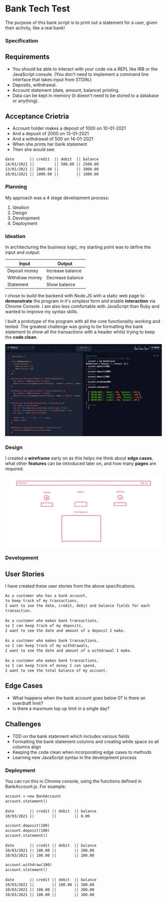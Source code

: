 # Bank Tech Test 

The purpose of this bank script is to print out a statement for a user, given their activity, like a real bank!  
  
### Specification

## Requirements

* You should be able to interact with your code via a REPL like IRB or the JavaScript console. (You don't need to implement a command line interface that takes input from STDIN.)
* Deposits, withdrawal.
* Account statement (date, amount, balance) printing.
* Data can be kept in memory (it doesn't need to be stored to a database or anything).

## Acceptance Crietria 

* Account holder makes a deposit of 1000 on 10-01-2021 
* And a deposit of 2000 on 13-01-2021  
* And a withdrawal of 500 on 14-01-2021
* When she prints her bank statement  
* Then she would see:  

```
date       || credit  || debit  || balance  
14/01/2021 ||         || 500.00 || 2500.00  
13/01/2021 || 2000.00 ||        || 3000.00  
10/01/2021 || 1000.00 ||        || 1000.00  
```

### Planning 

My approach was a 4 stage development process:

1. Ideation
2. Design 
3. Development 
4. Deployment 

### Ideation 

In architecturing the business logic, my starting point was to define the input and output:

| Input          | Output           |
| ---------------|----------------- |
| Deposit money  | Increase balance |
| Withdraw money | Decrease balance |
| Statement      | Show balance     |

I chose to build the backend with Node.JS with a static web page to **demonstrate** the program in
it's simplest form and enable **interaction** via Chrome Console. I am also less comfortable with 
JavaScript than Ruby and wanted to improve my syntax skills. 

I built a prototype of the program with all the core functionality working and tested. The greatest
challenge was going to be formatting the bank statement to show all the transactions with a header
whilst trying to keep the **code clean**. 

![Alt text](images/Node-JS-screenshot2.png?raw=true)

### Design 

I created a **wireframe** early on as this helps me think about **edge cases**, what other **features** can 
be introduced later on, and how many **pages** are required. 

![Alt text](images/Wireframe.png?raw=true)

### Development 

## User Stories 
I have created these user stories from the above specifications.

```
As a customer who has a bank account,
to keep track of my transactions, 
I want to see the date, credit, debit and balance fields for each transaction.

As a customer who makes bank transactions, 
so I can keep track of my deposits,
I want to see the date and amount of a deposit I make.

As a customer who makes bank transactions, 
so I can keep track of my withdrawals, 
I want to see the date and amount of a withdrawal I make.

As a customer who makes bank transactions, 
so I can keep track of money I can spend, 
I want to see the total balance of my account. 
```

## Edge Cases 
* What happens when the bank account goes below 0? Is there an overdraft limit?
* Is there a maximum top up limit in a single day?

## Challenges 
* TDD on the bank statement which includes various fields 
* Formatting the bank statement columns and creating white space so all columns align 
* Keeping the code clean when incorporating edge cases to methods 
* Learning new JavaScript syntax in the development process 

### Deployment 

You can run this in Chrome console, using the functions defined in BankAccount.js. For example:

```
account = new BankAccount
account.statement()

date       || credit || debit  || balance
10/03/2021 ||        ||        || 0.00
```

```
account.deposit(100)
account.deposit(100)
account.statement()

date       || credit || debit  || balance
10/03/2021 || 100.00 ||        || 200.00
10/03/2021 || 100.00 ||        || 100.00
```

```
account.withdraw(100)
account.statement()

date       || credit || debit  || balance
10/03/2021 ||        || 100.00 || 100.00
10/03/2021 || 100.00 ||        || 200.00
10/03/2021 || 100.00 ||        || 100.00
```





